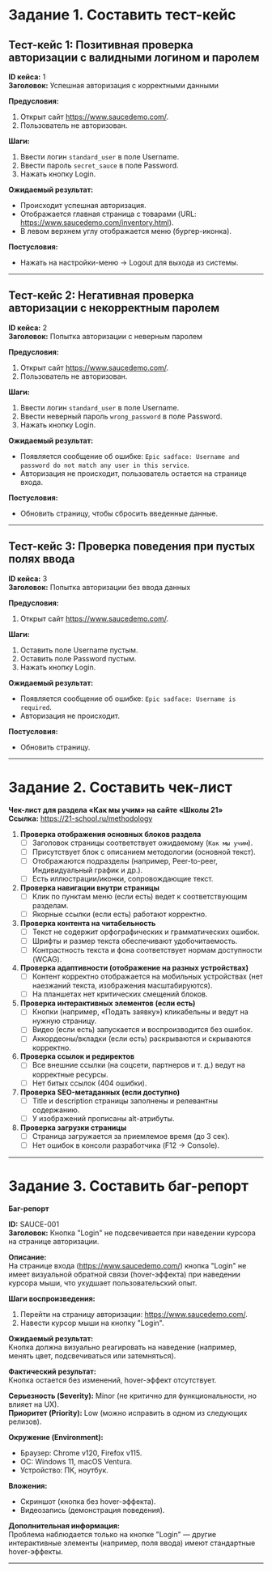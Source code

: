 # Задание 1. Составить тест-кейс

## Тест-кейс 1: Позитивная проверка авторизации с валидными логином и паролем

**ID кейса:** 1  
**Заголовок:** Успешная авторизация с корректными данными  

**Предусловия:**  
1. Открыт сайт https://www.saucedemo.com/.  
2. Пользователь не авторизован.  

**Шаги:**  
1. Ввести логин `standard_user` в поле Username.  
2. Ввести пароль `secret_sauce` в поле Password.  
3. Нажать кнопку Login.  

**Ожидаемый результат:**  
- Происходит успешная авторизация.  
- Отображается главная страница с товарами (URL: https://www.saucedemo.com/inventory.html).  
- В левом верхнем углу отображается меню (бургер-иконка).  

**Постусловия:**  
- Нажать на настройки-меню → Logout для выхода из системы.  

---

## Тест-кейс 2: Негативная проверка авторизации с некорректным паролем

**ID кейса:** 2  
**Заголовок:** Попытка авторизации с неверным паролем  

**Предусловия:**  
1. Открыт сайт https://www.saucedemo.com/.  
2. Пользователь не авторизован.  

**Шаги:**  
1. Ввести логин `standard_user` в поле Username.  
2. Ввести неверный пароль `wrong_password` в поле Password.  
3. Нажать кнопку Login.  

**Ожидаемый результат:**  
- Появляется сообщение об ошибке: `Epic sadface: Username and password do not match any user in this service`.  
- Авторизация не происходит, пользователь остается на странице входа.  

**Постусловия:**  
- Обновить страницу, чтобы сбросить введенные данные.  

---

## Тест-кейс 3: Проверка поведения при пустых полях ввода

**ID кейса:** 3  
**Заголовок:** Попытка авторизации без ввода данных  

**Предусловия:**  
1. Открыт сайт https://www.saucedemo.com/.  

**Шаги:**  
1. Оставить поле Username пустым.  
2. Оставить поле Password пустым.  
3. Нажать кнопку Login.  

**Ожидаемый результат:**  
- Появляется сообщение об ошибке: `Epic sadface: Username is required`.  
- Авторизация не происходит.  

**Постусловия:**  
- Обновить страницу.  

---

# Задание 2. Составить чек-лист

**Чек-лист для раздела «Как мы учим» на сайте «Школы 21»**  
**Ссылка:** https://21-school.ru/methodology  

1. **Проверка отображения основных блоков раздела**  
   - [ ] Заголовок страницы соответствует ожидаемому (`Как мы учим`).  
   - [ ] Присутствует блок с описанием методологии (основной текст).  
   - [ ] Отображаются подразделы (например, Peer-to-peer, Индивидуальный график и др.).  
   - [ ] Есть иллюстрации/иконки, сопровождающие текст.  

2. **Проверка навигации внутри страницы**  
   - [ ] Клик по пунктам меню (если есть) ведет к соответствующим разделам.  
   - [ ] Якорные ссылки (если есть) работают корректно.  

3. **Проверка контента на читабельность**  
   - [ ] Текст не содержит орфографических и грамматических ошибок.  
   - [ ] Шрифты и размер текста обеспечивают удобочитаемость.  
   - [ ] Контрастность текста и фона соответствует нормам доступности (WCAG).  

4. **Проверка адаптивности (отображение на разных устройствах)**  
   - [ ] Контент корректно отображается на мобильных устройствах (нет наезжаний текста, изображения масштабируются).  
   - [ ] На планшетах нет критических смещений блоков.  

5. **Проверка интерактивных элементов (если есть)**  
   - [ ] Кнопки (например, «Подать заявку») кликабельны и ведут на нужную страницу.  
   - [ ] Видео (если есть) запускается и воспроизводится без ошибок.  
   - [ ] Аккордеоны/вкладки (если есть) раскрываются и скрываются корректно.  

6. **Проверка ссылок и редиректов**  
   - [ ] Все внешние ссылки (на соцсети, партнеров и т. д.) ведут на корректные ресурсы.  
   - [ ] Нет битых ссылок (404 ошибки).  

7. **Проверка SEO-метаданных (если доступно)**  
   - [ ] Title и description страницы заполнены и релевантны содержанию.  
   - [ ] У изображений прописаны alt-атрибуты.  

8. **Проверка загрузки страницы**  
   - [ ] Страница загружается за приемлемое время (до 3 сек).  
   - [ ] Нет ошибок в консоли разработчика (F12 → Console).  

---

# Задание 3. Составить баг-репорт

**Баг-репорт**  

**ID:** SAUCE-001  
**Заголовок:** Кнопка "Login" не подсвечивается при наведении курсора на странице авторизации.  

**Описание:**  
На странице входа (https://www.saucedemo.com/) кнопка "Login" не имеет визуальной обратной связи (hover-эффекта) при наведении курсора мыши, что ухудшает пользовательский опыт.  

**Шаги воспроизведения:**  
1. Перейти на страницу авторизации: https://www.saucedemo.com/.  
2. Навести курсор мыши на кнопку "Login".  

**Ожидаемый результат:**  
Кнопка должна визуально реагировать на наведение (например, менять цвет, подсвечиваться или затемняться).  

**Фактический результат:**  
Кнопка остается без изменений, hover-эффект отсутствует.  

**Серьезность (Severity):** Minor (не критично для функциональности, но влияет на UX).  
**Приоритет (Priority):** Low (можно исправить в одном из следующих релизов).  

**Окружение (Environment):**  
- Браузер: Chrome v120, Firefox v115.  
- ОС: Windows 11, macOS Ventura.  
- Устройство: ПК, ноутбук.  

**Вложения:**  
- Скриншот (кнопка без hover-эффекта).  
- Видеозапись (демонстрация поведения).  

**Дополнительная информация:**  
Проблема наблюдается только на кнопке "Login" — другие интерактивные элементы (например, поля ввода) имеют стандартные hover-эффекты.  

---
